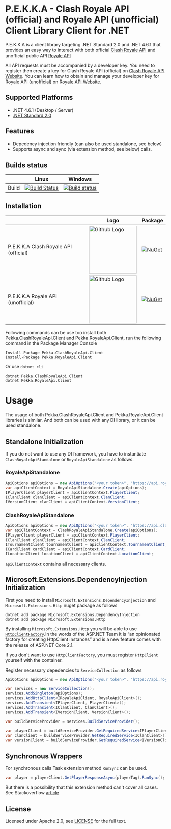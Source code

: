 # P.E.K.K.A - Clash Royale API (official) and Royale API (unofficial) Client Library Client for .NET

P.E.K.K.A is a client library targeting .NET Standard 2.0 and .NET 4.6.1 that provides an easy way to interact with both official [Clash Royale API](https://developer.clashroyale.com) and unofficial public API [Royale API](https://royaleapi.com/)

All API requests must be accompanied by a developer key. You need to register then create a key for Clash Royale API (official) on [Clash Royale API Website](https://developer.clashroyale.com). You can learn how to obtain and manage your developer key for Royale API (unofficial) on [Royale API Website](https://docs.royaleapi.com/#/authentication?id=key-management).

## Supported Platforms

* .NET 4.6.1 (Desktop / Server)
* [.NET Standard 2.0](https://docs.microsoft.com/en-us/dotnet/standard/net-standard)

## Features
* Depedency injection friendly (can also be used standalone, see below)
* Supports async and sync (via extension method, see below) calls.

## Builds status

|       | Linux | Windows |
|-------|-------|----------|
| Build | [![Build Status](https://travis-ci-job-status.herokuapp.com/badge/Blind-Striker/clash-royale-client-dotnet/master/linux)](https://travis-ci.org/Blind-Striker/clash-royale-client-dotnet)      | [![Build status](https://ci.appveyor.com/api/projects/status/ogciqii9ek7na1oa?svg=true)](https://ci.appveyor.com/project/Blind-Striker/clash-royale-client-dotnet)     |

## Installation

|       | Logo | Package |
|-------|-------|----------|
| P.E.K.K.A Clash Royale API (official) | <img src="https://www.codefiction.tech/assets/pekka-clash-royale-api-logo.png" width="150" height="150" title="Github Logo">    | [![NuGet](https://img.shields.io/nuget/v/Pekka.ClashRoyaleApi.Client.svg)](https://www.nuget.org/packages/RoyaleApi.Client)     |
| P.E.K.K.A Royale API (unofficial) | <img src="https://www.codefiction.tech/assets/pekka-royale-api-logo.png" width="150" height="150" title="Github Logo">     | [![NuGet](https://img.shields.io/nuget/v/Pekka.RoyaleApi.Client.svg)](https://www.nuget.org/packages/RoyaleApi.Client)    |


Following commands can be use too install both Pekka.ClashRoyaleApi.Client and Pekka.RoyaleApi.Client, run the following command in the Package Manager Console

```
Install-Package Pekka.ClashRoyaleApi.Client
Install-Package Pekka.RoyaleApi.Client
```

Or use `dotnet cli`

```
dotnet Pekka.ClashRoyaleApi.Client
dotnet Pekka.RoyaleApi.Client
```
# Usage

The usage of both Pekka.ClashRoyaleApi.Client and Pekka.RoyaleApi.Client libraries is similar. And both can be used with any DI library, or it can be used standalone.

## Standalone Initialization

If you do not want to use any DI framework, you have to instantiate `ClashRoyaleApiStandalone` or `RoyaleApiStandalone` as follows.

### RoyaleApiStandalone
```csharp
ApiOptions apiOptions = new ApiOptions("<your token>", "https://api.royaleapi.com/");
var apiClientContext = RoyaleApiStandalone.Create(apiOptions);
IPlayerClient playerClient = apiClientContext.PlayerClient;
IClanClient clanClient = apiClientContext.ClanClient;
IVersionClient clanClient = apiClientContext.VersionClient;
```

### ClashRoyaleApiStandalone
```csharp
ApiOptions apiOptions = new ApiOptions("<your token>", "https://api.clashroyale.com/v1/");
var apiClientContext = ClashRoyaleApiStandalone.Create(apiOptions);
IPlayerClient playerClient = apiClientContext.PlayerClient;
IClanClient clanClient = apiClientContext.ClanClient;
ITournamentClient tournamentClient = apiClientContext.TournamentClient;
ICardClient cardClient = apiClientContext.CardClient;
ILocationClient locationClient = apiClientContext.LocationClient;
```

`apiClientContext` contains all necessary clients.

## Microsoft.Extensions.DependencyInjection Initialization

First you need to install `Microsoft.Extensions.DependencyInjection` and `Microsoft.Extensions.Http` nuget package as follows

```
dotnet add package Microsoft.Extensions.DependencyInjection
dotnet add package Microsoft.Extensions.Http
```

By installing `Microsoft.Extensions.Http` you will be able to use [`HttpClientFactory`](https://www.stevejgordon.co.uk/introduction-to-httpclientfactory-aspnetcore).In the words of the ASP.NET Team it is “an opinionated factory for creating HttpClient instances” and is a new feature comes with the release of ASP.NET Core 2.1. 

If you don't want to use `HttpClientFactory`, you must register `HttpClient` yourself with the container.

Register necessary depedencies to `ServiceCollection` as follows

```csharp
ApiOptions apiOptions = new ApiOptions("<your token>", "https://api.royaleapi.com/");

var services = new ServiceCollection();
services.AddSingleton(apiOptions);
services.AddHttpClient<IRoyaleApiClient, RoyaleApiClient>();
services.AddTransient<IPlayerClient, PlayerClient>();
services.AddTransient<IClanClient, ClanClient>();
services.AddTransient<IVersionClient, VersionClient>();

var buildServiceProvider = services.BuildServiceProvider();

var playerClient = buildServiceProvider.GetRequiredService<IPlayerClient>();
var clanClient = buildServiceProvider.GetRequiredService<IClanClient>();
var versionClient = buildServiceProvider.GetRequiredService<IVersionClient>();
```

## Synchronous Wrappers

For synchronous calls Task extension method `RunSync` can be used. 

```csharp
var player = playerClient.GetPlayerResponseAsync(playerTag).RunSync(); ;
```

But there is a possibility that this extension method can't cover all cases. See Stackoverflow [article](https://stackoverflow.com/a/25097498/1577827)

## License
Licensed under Apache 2.0, see [LICENSE](LICENSE) for the full text.
